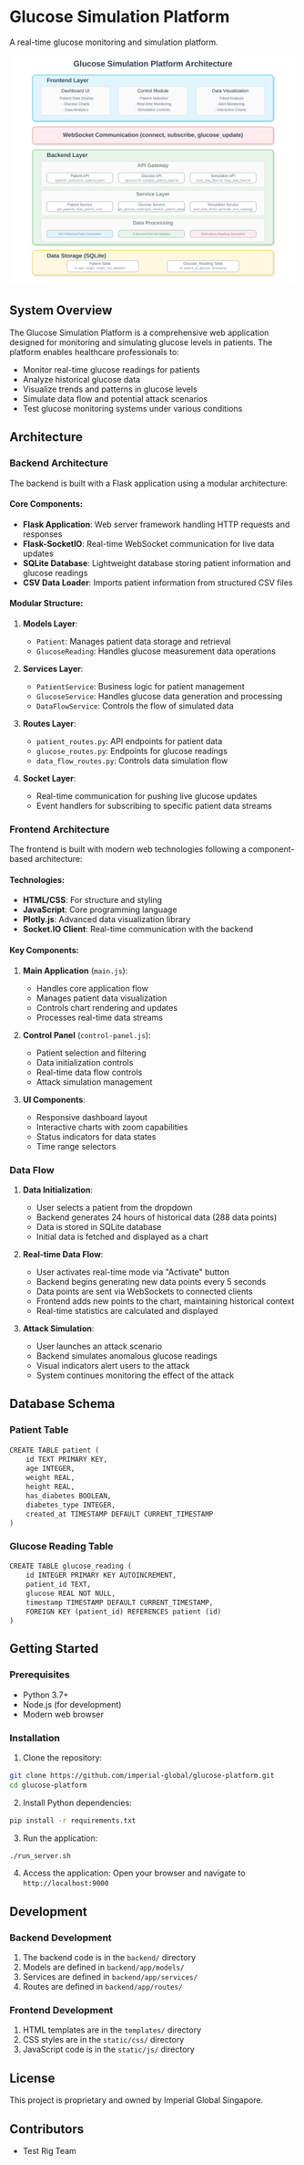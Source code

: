 # Glucose Simulation Platform

A real-time glucose monitoring and simulation platform.

![Architecture Diagram](architecture_diagram.svg)

## System Overview

The Glucose Simulation Platform is a comprehensive web application designed for monitoring and simulating glucose levels in patients. The platform enables healthcare professionals to:

- Monitor real-time glucose readings for patients
- Analyze historical glucose data
- Visualize trends and patterns in glucose levels
- Simulate data flow and potential attack scenarios
- Test glucose monitoring systems under various conditions

## Architecture

### Backend Architecture

The backend is built with a Flask application using a modular architecture:

#### Core Components:
- **Flask Application**: Web server framework handling HTTP requests and responses
- **Flask-SocketIO**: Real-time WebSocket communication for live data updates
- **SQLite Database**: Lightweight database storing patient information and glucose readings
- **CSV Data Loader**: Imports patient information from structured CSV files

#### Modular Structure:
1. **Models Layer**:
   - `Patient`: Manages patient data storage and retrieval
   - `GlucoseReading`: Handles glucose measurement data operations

2. **Services Layer**:
   - `PatientService`: Business logic for patient management
   - `GlucoseService`: Handles glucose data generation and processing
   - `DataFlowService`: Controls the flow of simulated data

3. **Routes Layer**:
   - `patient_routes.py`: API endpoints for patient data
   - `glucose_routes.py`: Endpoints for glucose readings
   - `data_flow_routes.py`: Controls data simulation flow

4. **Socket Layer**:
   - Real-time communication for pushing live glucose updates
   - Event handlers for subscribing to specific patient data streams

### Frontend Architecture

The frontend is built with modern web technologies following a component-based architecture:

#### Technologies:
- **HTML/CSS**: For structure and styling
- **JavaScript**: Core programming language
- **Plotly.js**: Advanced data visualization library
- **Socket.IO Client**: Real-time communication with the backend

#### Key Components:
1. **Main Application** (`main.js`):
   - Handles core application flow
   - Manages patient data visualization
   - Controls chart rendering and updates
   - Processes real-time data streams

2. **Control Panel** (`control-panel.js`):
   - Patient selection and filtering
   - Data initialization controls
   - Real-time data flow controls
   - Attack simulation management

3. **UI Components**:
   - Responsive dashboard layout
   - Interactive charts with zoom capabilities
   - Status indicators for data states
   - Time range selectors

### Data Flow

1. **Data Initialization**:
   - User selects a patient from the dropdown
   - Backend generates 24 hours of historical data (288 data points)
   - Data is stored in SQLite database
   - Initial data is fetched and displayed as a chart

2. **Real-time Data Flow**:
   - User activates real-time mode via "Activate" button
   - Backend begins generating new data points every 5 seconds
   - Data points are sent via WebSockets to connected clients
   - Frontend adds new points to the chart, maintaining historical context
   - Real-time statistics are calculated and displayed

3. **Attack Simulation**:
   - User launches an attack scenario
   - Backend simulates anomalous glucose readings
   - Visual indicators alert users to the attack
   - System continues monitoring the effect of the attack

## Database Schema

### Patient Table
```
CREATE TABLE patient (
    id TEXT PRIMARY KEY,
    age INTEGER,
    weight REAL,
    height REAL,
    has_diabetes BOOLEAN,
    diabetes_type INTEGER,
    created_at TIMESTAMP DEFAULT CURRENT_TIMESTAMP
)
```

### Glucose Reading Table
```
CREATE TABLE glucose_reading (
    id INTEGER PRIMARY KEY AUTOINCREMENT,
    patient_id TEXT,
    glucose REAL NOT NULL,
    timestamp TIMESTAMP DEFAULT CURRENT_TIMESTAMP,
    FOREIGN KEY (patient_id) REFERENCES patient (id)
)
```

## Getting Started

### Prerequisites
- Python 3.7+
- Node.js (for development)
- Modern web browser

### Installation

1. Clone the repository:
```bash
git clone https://github.com/imperial-global/glucose-platform.git
cd glucose-platform
```

2. Install Python dependencies:
```bash
pip install -r requirements.txt
```

3. Run the application:
```bash
./run_server.sh
```

4. Access the application:
Open your browser and navigate to `http://localhost:9000`

## Development

### Backend Development
1. The backend code is in the `backend/` directory
2. Models are defined in `backend/app/models/`
3. Services are defined in `backend/app/services/`
4. Routes are defined in `backend/app/routes/`

### Frontend Development
1. HTML templates are in the `templates/` directory
2. CSS styles are in the `static/css/` directory
3. JavaScript code is in the `static/js/` directory

## License

This project is proprietary and owned by Imperial Global Singapore.

## Contributors

- Test Rig Team